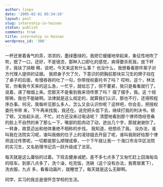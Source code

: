 ```yaml
---
author: linpx
date: '2005-02-01 05:34:10'
layout: post
slug: internship-in-hainan
status: publish
comments: true
title: internship in Hainan
wordpress_id: '386'
---
```


一杯还冒着香气的茶，浓浓的，墨绿墨绿的，我把它缓缓地举起来，象征性地吹了吹，抿了一口，还好，不是很烫，那种入口即化的感觉，爽得要杀死我，放下杯子，我扶了扶眼
睛，说吧，今天来这有什么事？ 也没什么，我想看看那件案子对方代理人提供的证据。
我把身子欠了欠，下意识的把胸前那块实习生的牌子挡在了桌子的后面，有慢吞吞的吐了一句，你带授权委托书了吗？
哎哟，这个，林法官，你看我今天来的这么急，一忙乎，就给忘了，但不要紧，我只是看看就行了。说着，递了根烟上来。您那天不是看到我来领传票了吗？ 摆了摆手，我。这
个规矩嘛，我也不能破啊。法律就是这么规定的，就算我们认识，那也不行，还得照程序办事。何况，我每听见那么多人，怎么又会认识你呢？这样吧，你会去，把授权委托书带
来，下午再来找我，我还在。说完把头低下去，继续打我的判决书。顿了顿，又抬起头说，不忙，对方还没来过电话呢？
清楚地看到那个律师饱经苍桑的脸上不自然的来了那么一下，嘴部的肌肉动了动，迸出几个字，那就谢谢你了。一转身，故意迈出和他体重绝不相称的步伐。
我知道，他想杀了我。 没办法，谁叫我在法院实习呢，谁叫我做的位子上的凌琼姐去开庭了呢，谁叫我刚好给那个律师送过传票呢，一切都是那么顺理成章，一个下午就让我一
个海口市龙华区法院的实习生，又名助理书记员一跃升级成了法官。

每天就是这么庸俗的过着。下班去健身减肥，差不多七点多了又匆忙赶上回海甸岛的班车。到家八点多了，洗个澡，吃完饭，洗碗（这个没有办法，我寄居蓠下），洗衣服，九点
多，看看动画片，就睡觉了。每天就是这么无聊啊。

同学，实习的我总是很怀念学校的生活。

